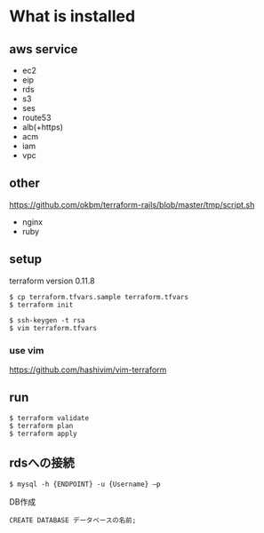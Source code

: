 
# What is installed

## aws service

- ec2
- eip
- rds
- s3
- ses
- route53
- alb(+https)
- acm
- iam
- vpc

## other

https://github.com/okbm/terraform-rails/blob/master/tmp/script.sh

- nginx
- ruby

## setup

terraform version 0.11.8

```
$ cp terraform.tfvars.sample terraform.tfvars
$ terraform init

$ ssh-keygen -t rsa
$ vim terraform.tfvars
```

### use vim
https://github.com/hashivim/vim-terraform

## run

```
$ terraform validate
$ terraform plan
$ terraform apply
```


## rdsへの接続

```
$ mysql -h {ENDPOINT} -u {Username} –p
```

DB作成

```
CREATE DATABASE データベースの名前;
```